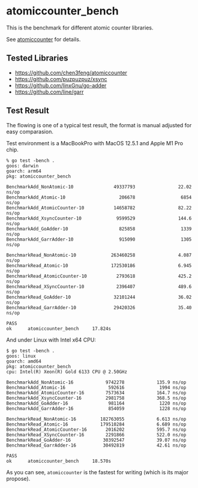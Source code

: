 # atomiccounter_bench

This is the benchmark for different atomic counter libraries.

See [atomiccounter](https://github.com/chen3feng/atomiccounter) for details.

## Tested Libraries

- https://github.com/chen3feng/atomiccounter
- https://github.com/puzpuzpuz/xsync
- https://github.com/linxGnu/go-adder
- https://github.com/line/garr

## Test Result

The flowing is one of a typical test result, the format is manual adjusted for easy comparasion.

Test environment is a MacBookPro with MacOS 12.5.1 and Apple M1 Pro chip.

```console
% go test -bench .
goos: darwin
goarch: arm64
pkg: atomiccounter_bench

BenchmarkAdd_NonAtomic-10               49337793                22.02 ns/op
BenchmarkAdd_Atomic-10                    206678                 6854 ns/op
BenchmarkAdd_AtomicCounter-10           14658782                82.22 ns/op
BenchmarkAdd_XsyncCounter-10             9599529                144.6 ns/op
BenchmarkAdd_GoAdder-10                   825858                 1339 ns/op
BenchmarkAdd_GarrAdder-10                 915090                 1305 ns/op

BenchmarkRead_NonAtomic-10             263460258                4.087 ns/op
BenchmarkRead_Atomic-10                172530186                6.945 ns/op
BenchmarkRead_AtomicCounter-10           2793618                425.2 ns/op
BenchmarkRead_XSyncCounter-10            2396407                489.6 ns/op
BenchmarkRead_GoAdder-10                32101244                36.02 ns/op
BenchmarkRead_GarrAdder-10              29420326                35.40 ns/op

PASS
ok      atomiccounter_bench     17.824s
```

And under Linux with Intel x64 CPU:

```console
$ go test -bench .
goos: linux
goarch: amd64
pkg: atomiccounter_bench
cpu: Intel(R) Xeon(R) Gold 6133 CPU @ 2.50GHz

BenchmarkAdd_NonAtomic-16            9742278            135.9 ns/op
BenchmarkAdd_Atomic-16                592616             1994 ns/op
BenchmarkAdd_AtomicCounter-16        7573634            164.7 ns/op
BenchmarkAdd_XsyncCounter-16         2981758            368.5 ns/op
BenchmarkAdd_GoAdder-16               981164             1220 ns/op
BenchmarkAdd_GarrAdder-16             854059             1228 ns/op

BenchmarkRead_NonAtomic-16         182763055            6.613 ns/op
BenchmarkRead_Atomic-16            179510284            6.689 ns/op
BenchmarkRead_AtomicCounter-16       2016202            595.7 ns/op
BenchmarkRead_XSyncCounter-16        2291866            522.0 ns/op
BenchmarkRead_GoAdder-16            30392547            39.07 ns/op
BenchmarkRead_GarrAdder-16          30492819            42.61 ns/op

PASS
ok      atomiccounter_bench     18.570s
```

As you can see, `atomiccounter` is the fastest for writing (which is its major propose).
